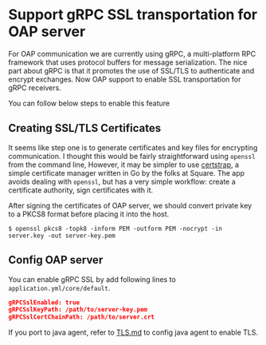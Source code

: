 # Support gRPC SSL transportation for OAP server

For OAP communication we are currently using gRPC, a multi-platform RPC framework that uses protocol buffers for
message serialization. The nice part about gRPC is that it promotes the use of SSL/TLS to authenticate and encrypt
exchanges. Now OAP support to enable SSL transportation for gRPC receivers.

You can follow below steps to enable this feature

## Creating SSL/TLS Certificates

It seems like step one is to generate certificates and key files for encrypting communication. I thought this would be
fairly straightforward using `openssl` from the command line, However, it may be simpler to use
[certstrap](https://github.com/square/certstrap), a simple certificate manager written in Go by the folks at Square.
The app avoids dealing with `openssl`, but has a very simple workflow: create a certificate authority, sign certificates
with it.

After signing the certificates of OAP server, we should convert private key to a PKCS8 format before placing it into the host.

```
$ openssl pkcs8 -topk8 -inform PEM -outform PEM -nocrypt -in server.key -out server-key.pem
```

## Config OAP server 

You can enable gRPC SSL by add following lines to `application.yml/core/default`.
```json
gRPCSslEnabled: true
gRPCSslKeyPath: /path/to/server-key.pem
gRPCSslCertChainPath: /path/to/server.crt
```

If you port to java agent, refer to [TLS.md](../service-agent/java-agent/TLS.md) to config java agent to enable TLS.
